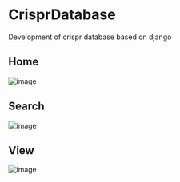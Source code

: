 # CrisprDatabase
Development of crispr database based on django

## Home

![image](https://github.com/xindd/readme_img/blob/main/srgi_home.png)

## Search

![image](https://github.com/xindd/readme_img/blob/main/srgi_search.png)


## View

![image](https://github.com/xindd/readme_img/blob/main/srgi_view.png)
